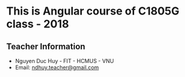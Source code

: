 # This is Angular course of C1805G class - 2018

## Teacher Information
- Nguyen Duc Huy - FIT - HCMUS - VNU
- Email: ndhuy.teacher@gmail.com